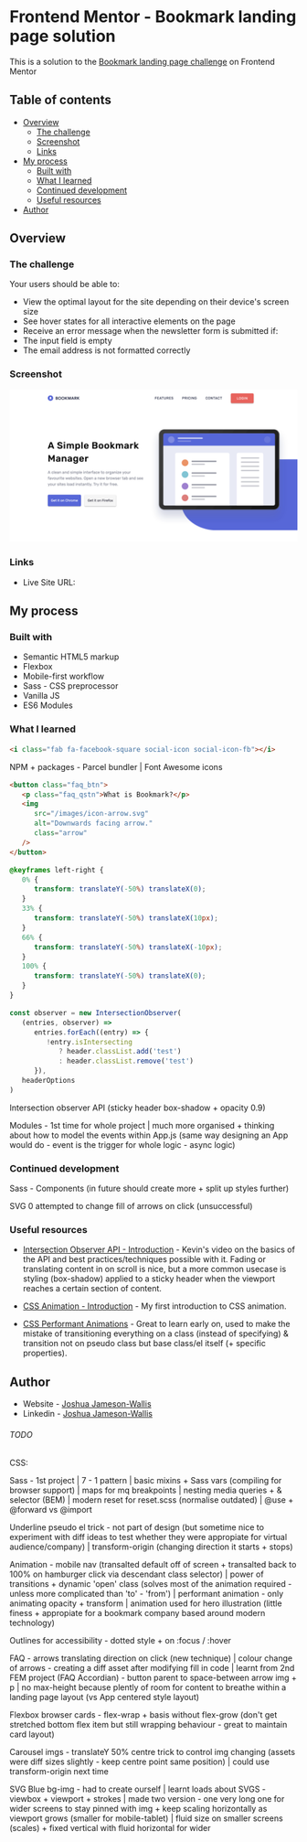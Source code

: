 # Frontend Mentor - Bookmark landing page solution

This is a solution to the [Bookmark landing page challenge](https://www.frontendmentor.io/challenges/bookmark-landing-page-5d0b588a9edda32581d29158) on Frontend Mentor

## Table of contents

-  [Overview](#overview)
   -  [The challenge](#the-challenge)
   -  [Screenshot](#screenshot)
   -  [Links](#links)
-  [My process](#my-process)
   -  [Built with](#built-with)
   -  [What I learned](#what-i-learned)
   -  [Continued development](#continued-development)
   -  [Useful resources](#useful-resources)
-  [Author](#author)

## Overview

### The challenge

Your users should be able to:

-  View the optimal layout for the site depending on their device's screen size
-  See hover states for all interactive elements on the page
-  Receive an error message when the newsletter form is submitted if:
-  The input field is empty
-  The email address is not formatted correctly

### Screenshot

![](./Screenshot.png)

### Links

-  Live Site URL:

## My process

### Built with

-  Semantic HTML5 markup
-  Flexbox
-  Mobile-first workflow
-  Sass - CSS preprocessor
-  Vanilla JS
-  ES6 Modules

### What I learned

```html
<i class="fab fa-facebook-square social-icon social-icon-fb"></i>
```

NPM + packages - Parcel bundler | Font Awesome icons

```html
<button class="faq_btn">
   <p class="faq_qstn">What is Bookmark?</p>
   <img
      src="/images/icon-arrow.svg"
      alt="Downwards facing arrow."
      class="arrow"
   />
</button>
```

```css
@keyframes left-right {
   0% {
      transform: translateY(-50%) translateX(0);
   }
   33% {
      transform: translateY(-50%) translateX(10px);
   }
   66% {
      transform: translateY(-50%) translateX(-10px);
   }
   100% {
      transform: translateY(-50%) translateX(0);
   }
}
```

```js
const observer = new IntersectionObserver(
   (entries, observer) =>
      entries.forEach((entry) => {
         !entry.isIntersecting
            ? header.classList.add('test')
            : header.classList.remove('test')
      }),
   headerOptions
)
```

Intersection observer API (sticky header box-shadow + opacity 0.9)

Modules - 1st time for whole project | much more organised + thinking about how to model the events within App.js (same way designing an App would do - event is the trigger for whole logic - async logic)

### Continued development

Sass - Components (in future should create more + split up styles further)

SVG 0 attempted to change fill of arrows on click (unsuccessful)

### Useful resources

-  [Intersection Observer API - Introduction](https://www.youtube.com/watch?v=T8EYosX4NOo&ab_channel=KevinPowell) - Kevin's video on the basics of the API and best practices/techniques possible with it. Fading or translating content in on scroll is nice, but a more common usecase is styling (box-shadow) applied to a sticky header when the viewport reaches a certain section of content.

-  [CSS Animation - Introduction](https://www.youtube.com/watch?v=YszONjKpgg4&ab_channel=WebDevSimplified) - My first introduction to CSS animation.

-  [CSS Performant Animations](https://www.youtube.com/watch?v=4PStxeSIL9I&ab_channel=WebDevSimplified) - Great to learn early on, used to make the mistake of transitioning everything on a class (instead of specifying) & transition not on pseudo class but base class/el itself (+ specific properties).

## Author

-  Website - [Joshua Jameson-Wallis](https://joshuajamesonwallis.com)
-  Linkedin - [Joshua Jameson-Wallis]()

###### TODO

CSS:

Sass - 1st project | 7 - 1 pattern | basic mixins + Sass vars (compiling for browser support) | maps for mq breakpoints | nesting media queries + & selector (BEM) | modern reset for reset.scss (normalise outdated) | @use + @forward vs @import

Underline pseudo el trick - not part of design (but sometime nice to experiment with diff ideas to test whether they were appropiate for virtual audience/company) | transform-origin (changing direction it starts + stops)

Animation - mobile nav (transalted default off of screen + transalted back to 100% on hamburger click via descendant class selector) | power of transitions + dynamic 'open' class (solves most of the animation required - unless more complicated than 'to' - 'from') | performant animation - only animating opacity + transform | animation used for hero illustration (little finess + appropiate for a bookmark company based around modern technology)

Outlines for accessibility - dotted style + on :focus / :hover

FAQ - arrows translating direction on click (new technique) | colour change of arrows - creating a diff asset after modifying fill in code | learnt from 2nd FEM project (FAQ Accordian) - button parent to space-between arrow img + p | no max-height because plently of room for content to breathe within a landing page layout (vs App centered style layout)

Flexbox browser cards - flex-wrap + basis without flex-grow (don't get stretched bottom flex item but still wrapping behaviour - great to maintain card layout)

Carousel imgs - translateY 50% centre trick to control img changing (assets were diff sizes slightly - keep centre point same position) | could use transform-origin next time

SVG Blue bg-img - had to create ourself | learnt loads about SVGS - viewbox + viewport + strokes | made two version - one very long one for wider screens to stay pinned with img + keep scaling horizontally as viewport grows (smaller for mobile-tablet) | fluid size on smaller screens (scales) + fixed vertical with fluid horizontal for wider

